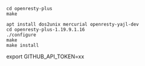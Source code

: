

```
cd openresty-plus
make

apt install dos2unix mercurial openresty-yajl-dev
cd openresty-plus-1.19.9.1.16
./configure
make
make install
```


export GITHUB_API_TOKEN=xx

